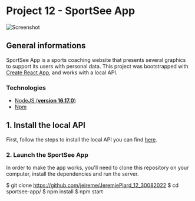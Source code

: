 # Project 12 - SportSee App

![Screenshot](https://i.ibb.co/prDJkFw/homepage-screen.png)

## General informations

SportSee App is a sports coaching website that presents several graphics to support its users with personal data. This project was bootstrapped with [Create React App](https://github.com/facebook/create-react-app), and works with a local API.

### Technologies

- [NodeJS (**version 16.17.0**)](https://nodejs.org/en/)
- [Npm](https://www.npmjs.com/)

## 1. Install the local API

First, follow the steps to install the local API you can find [here](https://github.com/OpenClassrooms-Student-Center/P9-front-end-dashboard).

### 2. Launch the SportSee App

In order to make the app works, you'll need to clone this repository on your computer, install the dependencies and run the server.

$ git clone https://github.com/jeireme/JeremiePiard_12_30082022
$ cd sportsee-app/
$ npm install
$ npm start